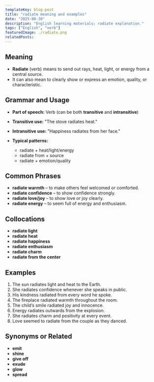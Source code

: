 ```yaml
---
templateKey: blog-post
title: "radiate meaning and examples"
date: "2025-08-30"
description: "English learning materials; radiate explanation."
tags: ["English", "verb"]
featuredImage: ./radiate.png
relatedPosts:
---
```


## Meaning

- **Radiate** (verb) means to send out rays, heat, light, or energy from a central source.
- It can also mean to clearly show or express an emotion, quality, or characteristic.

## Grammar and Usage

- **Part of speech:** Verb (can be both **transitive** and **intransitive**)
- **Transitive use:** "The stove radiates heat."
- **Intransitive use:** "Happiness radiates from her face."
- **Typical patterns:**

  - radiate + heat/light/energy
  - radiate from + source
  - radiate + emotion/quality

## Common Phrases

- **radiate warmth** – to make others feel welcomed or comforted.
- **radiate confidence** – to show confidence strongly.
- **radiate love/joy** – to show love or joy clearly.
- **radiate energy** – to seem full of energy and enthusiasm.

## Collocations

- **radiate light**
- **radiate heat**
- **radiate happiness**
- **radiate enthusiasm**
- **radiate charm**
- **radiate from the center**

## Examples

1. The sun radiates light and heat to the Earth.
2. She radiates confidence whenever she speaks in public.
3. His kindness radiated from every word he spoke.
4. The fireplace radiated warmth throughout the room.
5. The child’s smile radiated joy and innocence.
6. Energy radiates outwards from the explosion.
7. She radiates charm and positivity at every event.
8. Love seemed to radiate from the couple as they danced.

## Synonyms or Related

- **emit**
- **shine**
- **give off**
- **exude**
- **glow**
- **spread**
